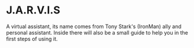 # J.A.R.V.I.S
A virtual assistant, its name comes from Tony Stark's (IronMan) ally and personal assistant. Inside there will also be a small guide to help you in the first steps of using it.
